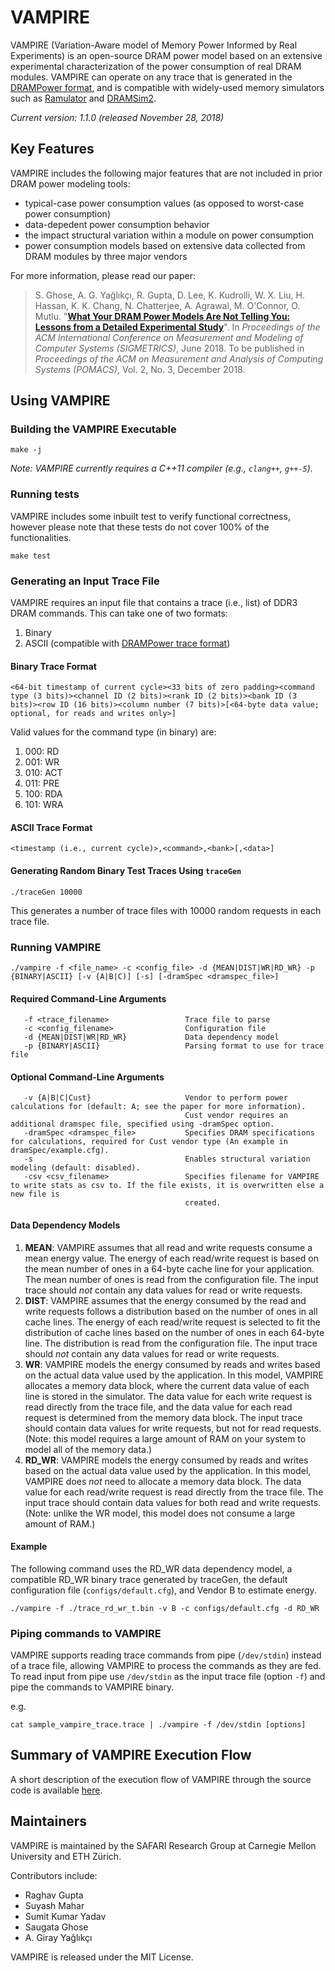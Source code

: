 # VAMPIRE

VAMPIRE (Variation-Aware model of Memory Power Informed by Real Experiments) is an open-source DRAM power model 
based on an extensive experimental characterization of the power consumption of real DRAM modules.
VAMPIRE can operate on any trace that is generated in the [DRAMPower format](http://www.drampower.info),
and is compatible with widely-used memory simulators such as
[Ramulator](https://github.com/CMU-SAFARI/ramulator/) and
[DRAMSim2](https://github.com/umd-memsys/DRAMSim2/).

*Current version: 1.1.0 (released November 28, 2018)*


## Key Features

VAMPIRE includes the following major features that are not included in prior DRAM power modeling tools:

- typical-case power consumption values (as opposed to worst-case power consumption)
- data-depedent power consumption behavior
- the impact structural variation within a module on power consumption
- power consumption models based on extensive data collected from DRAM modules by three major vendors


For more information, please read our paper:
>S. Ghose, A. G. Yağlıkçı, R. Gupta, D. Lee, K. Kudrolli, W. X. Liu, H. Hassan, K. K. Chang, N. Chatterjee, A. Agrawal, M. O'Connor, O. Mutlu.
>"[**What Your DRAM Power Models Are Not Telling You: Lessons from a Detailed Experimental Study**](http://users.ece.cmu.edu/~saugatag/papers/18sigmetrics_vampire.pdf)".
>In _Proceedings of the ACM International Conference on Measurement and Modeling of Computer Systems (SIGMETRICS)_, June 2018.
>To be published in _Proceedings of the ACM on Measurement and Analysis of Computing Systems (POMACS)_, Vol. 2, No. 3, December 2018.


## Using VAMPIRE

### Building the VAMPIRE Executable
```shell
make -j
```

*Note: VAMPIRE currently requires a C++11 compiler (e.g., `clang++`, `g++-5`).*

### Running tests
VAMPIRE includes some inbuilt test to verify functional correctness, however please note that these tests do not cover 100% of the functionalities.  
```shell
make test
```

### Generating an Input Trace File

VAMPIRE requires an input file that contains a trace (i.e., list) of DDR3 DRAM commands.  This can take one of two formats:

1. Binary
2. ASCII (compatible with [DRAMPower trace format](http://www.drampower.info))

#### Binary Trace Format

```
<64-bit timestamp of current cycle><33 bits of zero padding><command type (3 bits)><channel ID (2 bits)><rank ID (2 bits)><bank ID (3 bits)><row ID (16 bits)><column number (7 bits)>[<64-byte data value; optional, for reads and writes only>]
```

Valid values for the command type (in binary) are:
1. 000: RD
2. 001: WR
3. 010: ACT
4. 011: PRE
5. 100: RDA
6. 101: WRA

#### ASCII Trace Format

```
<timestamp (i.e., current cycle)>,<command>,<bank>[,<data>]
```

#### Generating Random Binary Test Traces Using `traceGen`
```shell
./traceGen 10000
```

This generates a number of trace files with 10000 random requests in each trace file.  
  
### Running VAMPIRE

```shell
./vampire -f <file_name> -c <config_file> -d {MEAN|DIST|WR|RD_WR} -p {BINARY|ASCII} [-v {A|B|C)] [-s] [-dramSpec <dramspec_file>]
```

#### Required Command-Line Arguments

```
   -f <trace_filename>                 Trace file to parse
   -c <config_filename>                Configuration file
   -d {MEAN|DIST|WR|RD_WR}             Data dependency model
   -p {BINARY|ASCII}                   Parsing format to use for trace file
```

#### Optional Command-Line Arguments

```
   -v {A|B|C|Cust}                     Vendor to perform power calculations for (default: A; see the paper for more information). 
                                       Cust vendor requires an additional dramspec file, specified using -dramSpec option.
   -dramSpec <dramspec_file>           Specifies DRAM specifications for calculations, required for Cust vendor type (An example in dramSpec/example.cfg).
   -s                                  Enables structural variation modeling (default: disabled).
   -csv <csv_filename>                 Specifies filename for VAMPIRE to write stats as csv to. If the file exists, it is overwritten else a new file is 
                                       created.               
```
#### Data Dependency Models
1. __MEAN__:
   VAMPIRE assumes that all read and write requests consume a mean energy value.
   The energy of each read/write request is based on the mean number of ones in a 64-byte cache line for your application.
   The mean number of ones is read from the configuration file.
   The input trace should *not* contain any data values for read or write requests.
2. __DIST__:
   VAMPIRE assumes that the energy consumed by the read and write requests follows a distribution based on the number of ones in all cache lines.
   The energy of each read/write request is selected to fit the distribution of cache lines based on the number of ones in each 64-byte line.
   The distribution is read from the configuration file.
   The input trace should *not* contain any data values for read or write requests.   
3. __WR__:
   VAMPIRE models the energy consumed by reads and writes based on the actual data value used by the application.
   In this model, VAMPIRE allocates a memory data block, where the current data value of each line is stored in the simulator.
   The data value for each write request is read directly from the trace file, and the data value for each read request is determined from the memory data block.
   The input trace should contain data values for write requests, but not for read requests.
   (Note: this model requires a large amount of RAM on your system to model all of the memory data.)
4. __RD_WR__:
   VAMPIRE models the energy consumed by reads and writes based on the actual data value used by the application.
   In this model, VAMPIRE does *not* need to allocate a memory data block.
   The data value for each read/write request is read directly from the trace file.
   The input trace should contain data values for both read and write requests.
   (Note: unlike the WR model, this model does not consume a large amount of RAM.)

#### Example
The following command uses the RD_WR data dependency model, a compatible RD_WR binary trace generated by traceGen, the default configuration file (`configs/default.cfg`), and Vendor B to estimate energy.

```shell
./vampire -f ./trace_rd_wr_t.bin -v B -c configs/default.cfg -d RD_WR
```

### Piping commands to VAMPIRE
VAMPIRE supports reading trace commands from pipe (`/dev/stdin`) instead of a trace file, allowing VAMPIRE to process the commands as they are fed. To read input from pipe use `/dev/stdin` as the input trace file (option `-f`) and pipe the commands to VAMPIRE binary.

e.g.  
```shell
cat sample_vampire_trace.trace | ./vampire -f /dev/stdin [options]
```

## Summary of VAMPIRE Execution Flow
A short description of the execution flow of VAMPIRE through the source code is available [here](src/README.md).


## Maintainers

VAMPIRE is maintained by the SAFARI Research Group at Carnegie Mellon University and ETH Zürich.

Contributors include:

- Raghav Gupta
- Suyash Mahar
- Sumit Kumar Yadav
- Saugata Ghose
- A. Giray Yağlıkçı

VAMPIRE is released under the MIT License.


